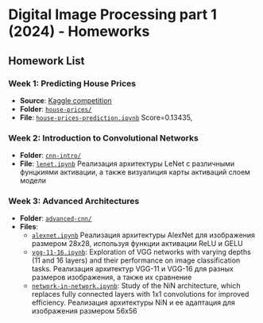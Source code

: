 # Digital Image Processing part 1 (2024) - Homeworks

## Homework List

### Week 1: Predicting House Prices
- **Source**: [Kaggle competition](https://www.kaggle.com/competitions/house-prices-advanced-regression-techniques)
- **Folder**: [`house-prices/`](house-prices/)
- **File**: [`house-prices-prediction.ipynb`](house-prices/house-prices-prediction.ipynb)
  Score=0.13435, 

### Week 2: Introduction to Convolutional Networks
- **Folder**: [`cnn-intro/`](cnn-intro/)
- **File**: [`lenet.ipynb`](cnn-intro/lenet.ipynb)
  Реализация архитектуры LeNet с различными фунцкиями активации, а также визуалиция карты активаций слоем модели

### Week 3: Advanced Architectures
- **Folder**: [`advanced-cnn/`](advanced-cnn/)
- **Files**:
  - [`alexnet.ipynb`](advanced-cnn/alexnet.ipynb)
  Реализация архитектуры AlexNet для изображения размером 28х28, используя функции активации ReLU и GELU
  - [`vgg-11-16.ipynb`](advanced-cnn/vgg-11-16.ipynb): Exploration of VGG networks with varying depths (11 and 16 layers) and their performance on image classification tasks.
    Реализация архитектур VGG-11 и VGG-16 для разных размеров изображения, а также их сравнение
  - [`network-in-network.ipynb`](advanced-cnn/network-in-network.ipynb): Study of the NiN architecture, which replaces fully connected layers with 1x1 convolutions for improved efficiency.
    Реализация архитектуры NiN и ее адаптация для изображения размером 56х56

